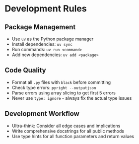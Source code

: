 # Development Rules

## Package Management
- Use `uv` as the Python package manager
- Install dependencies: `uv sync`
- Run commands: `uv run <command>`
- Add new dependencies: `uv add <package>`

## Code Quality
- Format all `.py` files with `black` before committing
- Check type errors: `pyright --outputjson`
- Parse errors using array slicing to get first 5 errors
- Never use `type: ignore` - always fix the actual type issues

## Development Workflow
- Ultra-think: Consider all edge cases and implications
- Write comprehensive docstrings for all public methods
- Use type hints for all function parameters and return values